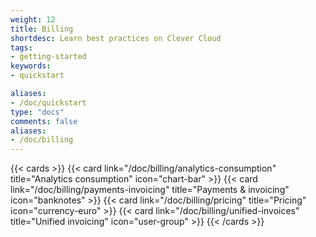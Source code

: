 ```yaml
---
weight: 12
title: Billing
shortdesc: Learn best practices on Clever Cloud
tags:
- getting-started
keywords:
- quickstart

aliases:
- /doc/quickstart
type: "docs"
comments: false
aliases:
- /doc/billing
---
```


{{< cards >}}
  {{< card link="/doc/billing/analytics-consumption" title="Analytics consumption" icon="chart-bar" >}}
  {{< card link="/doc/billing/payments-invoicing" title="Payments & invoicing" icon="banknotes" >}}
  {{< card link="/doc/billing/pricing" title="Pricing" icon="currency-euro" >}}
  {{< card link="/doc/billing/unified-invoices" title="Unified invoicing" icon="user-group" >}}
{{< /cards >}}
